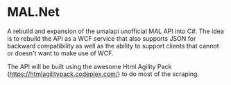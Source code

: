 # MAL.Net
A rebuild and expansion of the umalapi unofficial MAL API into C#.
The idea is to rebuild the API as a WCF service that also supports JSON for backward compatibility as well as the ability to support clients
that cannot or doesn't want to make use of WCF.

The API will be built using the awesome Html Agility Pack (https://htmlagilitypack.codeplex.com/) to do most of the scraping.

